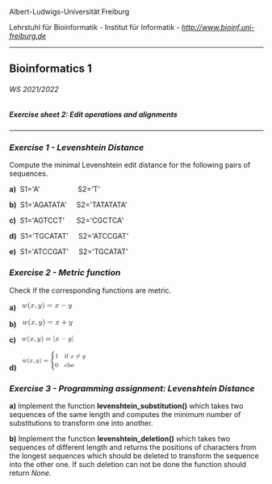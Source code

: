 Albert-Ludwigs-Universität Freiburg

Lehrstuhl für Bioinformatik - Institut für Informatik - *http://www.bioinf.uni-freiburg.de*

---
## Bioinformatics 1
###### WS 2021/2022
##### Exercise sheet 2: Edit operations and alignments
---
### _Exercise 1 - Levenshtein Distance_
Compute the minimal Levenshtein edit distance for the following pairs of sequences.

**a)** &nbsp;S1='A'&nbsp;&nbsp;&nbsp;&nbsp;&nbsp;&nbsp;&nbsp;&nbsp;&nbsp;&nbsp;&nbsp;&nbsp;&nbsp;&nbsp;&nbsp;&nbsp;&nbsp;&nbsp;&nbsp;S2='T'

**b)** &nbsp;S1='AGATATA'&nbsp;&nbsp;&nbsp;&nbsp;&nbsp;S2='TATATATA'

**c)** &nbsp;S1='AGTCCT'&nbsp;&nbsp;&nbsp;&nbsp;&nbsp;&nbsp;S2='CGCTCA'

**d)** &nbsp;S1='TGCATAT'&nbsp;&nbsp;&nbsp;&nbsp;&nbsp;S2='ATCCGAT'

**e)** &nbsp;S1='ATCCGAT'&nbsp;&nbsp;&nbsp;&nbsp;&nbsp;S2='TGCATAT'

### _Exercise 2 - Metric function_
Check if the corresponding functions are metric.

**a)** &nbsp;&nbsp;<img src="./figures/sheet2-exercise2-formula1.svg" alt="metric1" width=20%/>

**b)** &nbsp;&nbsp;<img src="./figures/sheet2-exercise2-formula2.svg" alt="metric2" width=20%/>

**c)** &nbsp;&nbsp;<img src="./figures/sheet2-exercise2-formula3.svg" alt="metric3" width=20%/>

**d)** &nbsp;&nbsp;<img src="./figures/sheet2-exercise2-formula4.svg" alt="metric4" width=25%/>


### _Exercise 3 - Programming assignment: Levenshtein Distance_

**a)** Implement the function **levenshtein_substitution()** which takes two sequences of the same length and computes the minimum number of substitutions to transform one into another.


**b)** Implement the function **levenshtein_deletion()** which takes two sequences of different length and returns the positions of characters from the longest sequences which should be deleted to transform the sequence into the other one. If such deletion can not be done the function should return *None*.